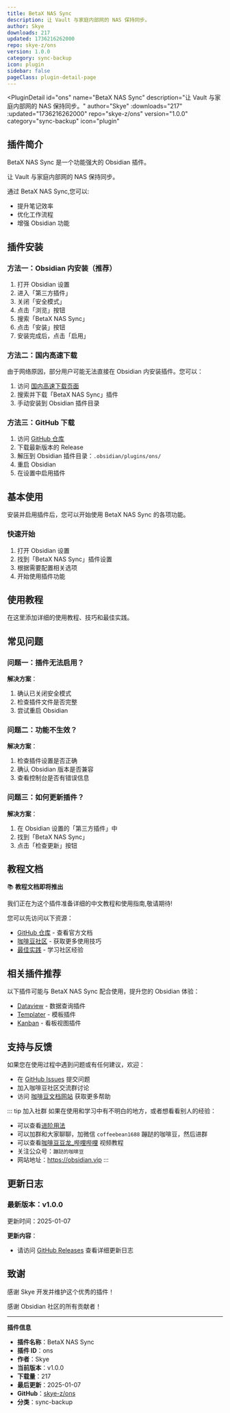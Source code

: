 ```yaml
---
title: BetaX NAS Sync
description: 让 Vault 与家庭内部网的 NAS 保持同步。
author: Skye
downloads: 217
updated: 1736216262000
repo: skye-z/ons
version: 1.0.0
category: sync-backup
icon: plugin
sidebar: false
pageClass: plugin-detail-page
---
```


<PluginDetail
  id="ons"
  name="BetaX NAS Sync"
  description="让 Vault 与家庭内部网的 NAS 保持同步。"
  author="Skye"
  :downloads="217"
  :updated="1736216262000"
  repo="skye-z/ons"
  version="1.0.0"
  category="sync-backup"
  icon="plugin"
>

<!-- AUTO_GENERATED_START -->
## 插件简介

BetaX NAS Sync 是一个功能强大的 Obsidian 插件。

让 Vault 与家庭内部网的 NAS 保持同步。

通过 BetaX NAS Sync,您可以:

- 提升笔记效率
- 优化工作流程
- 增强 Obsidian 功能

<!-- AUTO_GENERATED_END -->

<!-- AUTO_GENERATED_START -->
## 插件安装

### 方法一：Obsidian 内安装（推荐）

1. 打开 Obsidian 设置
2. 进入「第三方插件」
3. 关闭「安全模式」
4. 点击「浏览」按钮
5. 搜索「BetaX NAS Sync」
6. 点击「安装」按钮
7. 安装完成后，点击「启用」

### 方法二：国内高速下载

由于网络原因，部分用户可能无法直接在 Obsidian 内安装插件。您可以：

1. 访问 [国内高速下载页面](/zh/documentation/obsidian-plugins-download.html)
2. 搜索并下载「BetaX NAS Sync」插件
3. 手动安装到 Obsidian 插件目录

### 方法三：GitHub 下载

1. 访问 [GitHub 仓库](https://github.com/skye-z/ons)
2. 下载最新版本的 Release
3. 解压到 Obsidian 插件目录：`.obsidian/plugins/ons/`
4. 重启 Obsidian
5. 在设置中启用插件

## 基本使用

安装并启用插件后，您可以开始使用 BetaX NAS Sync 的各项功能。

### 快速开始

1. 打开 Obsidian 设置
2. 找到「BetaX NAS Sync」插件设置
3. 根据需要配置相关选项
4. 开始使用插件功能

<!-- AUTO_GENERATED_END -->

<!-- CUSTOM_CONTENT_START:tutorial -->
## 使用教程

在这里添加详细的使用教程、技巧和最佳实践。

<!-- CUSTOM_CONTENT_END:tutorial -->

<!-- SHARED_CONTENT_START -->
## 常见问题

### 问题一：插件无法启用？

**解决方案**：
1. 确认已关闭安全模式
2. 检查插件文件是否完整
3. 尝试重启 Obsidian

### 问题二：功能不生效？

**解决方案**：
1. 检查插件设置是否正确
2. 确认 Obsidian 版本是否兼容
3. 查看控制台是否有错误信息

### 问题三：如何更新插件？

**解决方案**：
1. 在 Obsidian 设置的「第三方插件」中
2. 找到「BetaX NAS Sync」
3. 点击「检查更新」按钮

## 教程文档

📚 **教程文档即将推出**

我们正在为这个插件准备详细的中文教程和使用指南,敬请期待!

您可以先访问以下资源：
- [GitHub 仓库](https://github.com/skye-z/ons) - 查看官方文档
- [咖啡豆社区](/zh/bases/) - 获取更多使用技巧
- [最佳实践](/zh/best-practices/) - 学习社区经验

## 相关插件推荐

以下插件可能与 BetaX NAS Sync 配合使用，提升您的 Obsidian 体验：

- [Dataview](/zh/plugins/dataview.html) - 数据查询插件
- [Templater](/zh/plugins/templater-obsidian.html) - 模板插件
- [Kanban](/zh/plugins/obsidian-kanban.html) - 看板视图插件

## 支持与反馈

如果您在使用过程中遇到问题或有任何建议，欢迎：

- 在 [GitHub Issues](https://github.com/skye-z/ons/issues) 提交问题
- 加入咖啡豆社区交流群讨论
- 访问 [咖啡豆文档网站](https://obsidian.vip) 获取更多帮助

::: tip 加入社群
如果在使用和学习中有不明白的地方，或者想看看别人的经验：
- 可以查看[进阶用法](/zh/advanced)
- 可以加群和大家聊聊，加微信 `coffeebean1688` 蹦跶的咖啡豆，然后进群
- 可以查看[咖啡豆豆龙_哔哩哔哩](https://space.bilibili.com/618777356) 视频教程
- 关注公众号：`蹦跶的咖啡豆`
- 网站地址：https://obsidian.vip
:::
<!-- SHARED_CONTENT_END -->

<!-- AUTO_GENERATED_START -->
## 更新日志

### 最新版本：v1.0.0

更新时间：2025-01-07

**更新内容**：
- 请访问 [GitHub Releases](https://github.com/skye-z/ons/releases) 查看详细更新日志

## 致谢

感谢 Skye 开发并维护这个优秀的插件！

感谢 Obsidian 社区的所有贡献者！

---

**插件信息**
- **插件名称**：BetaX NAS Sync
- **插件 ID**：ons
- **作者**：Skye
- **当前版本**：v1.0.0
- **下载量**：217
- **最后更新**：2025-01-07
- **GitHub**：[skye-z/ons](https://github.com/skye-z/ons)
- **分类**：sync-backup
<!-- AUTO_GENERATED_END -->

</PluginDetail>

